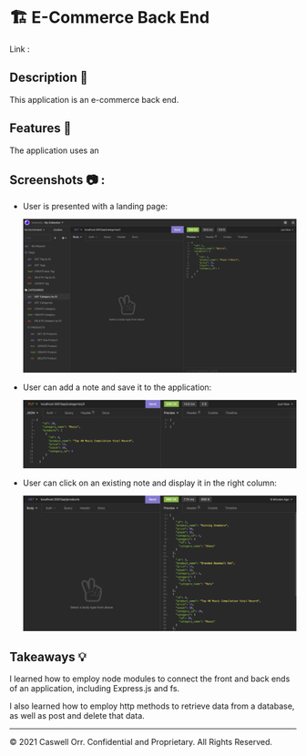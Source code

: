 # 🏗️ E-Commerce Back End

Link : 

## Description 📖

This application is an e-commerce back end.

## Features 📝

The application uses an

## Screenshots 📷 :

* User is presented with a landing page:

  ![alt text](./Assets/screenshot1.png)
  
* User can add a note and save it to the application:

  ![alt text](./Assets/screenshot2.png)

* User can click on an existing note and display it in the right column:

  ![alt text](./Assets/screenshot3.png)
  

## Takeaways 💡

 I learned how to employ node modules to connect the front and back ends of an application, including Express.js and fs.

I also learned how to employ http methods to retrieve data from a database, as well as post and delete that data.

----
© 2021 Caswell Orr. Confidential and Proprietary. All Rights Reserved.
